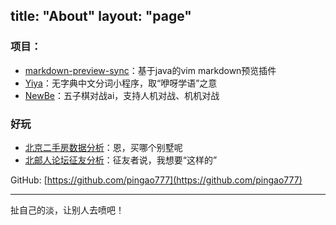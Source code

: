 title: "About"
layout: "page"
---

### 项目：

- [markdown-preview-sync](https://github.com/pingao777/markdown-preview-sync)：基于java的vim markdown预览插件
- [Yiya](https://github.com/pingao777/Yiya)：无字典中文分词小程序，取“咿呀学语”之意
- [NewBe](https://github.com/pingao777/NewBe)：五子棋对战ai，支持人机对战、机机对战

### 好玩

- [北京二手房数据分析](https://pingao777.github.io/2017/11/16/%E5%BD%93Python%E5%92%8CR%E9%81%87%E4%B8%8A%E5%8C%97%E4%BA%AC%E4%BA%8C%E6%89%8B%E6%88%BF%EF%BC%88%E4%B8%8A%EF%BC%89/)：恩，买哪个别墅呢
- [北邮人论坛征友分析](https://pingao777.github.io/2017/11/16/%E4%BB%96%E4%BB%AC%E5%BE%81%E5%8F%8B%EF%BC%88%E5%A9%9A%EF%BC%89%E6%97%B6%EF%BC%8C%E4%BB%96%E4%BB%AC%E5%BE%81%E4%BB%80%E4%B9%88%EF%BC%9F/)：征友者说，我想要“这样的”

GitHub: [https://github.com/pingao777](https://github.com/pingao777)

---
扯自己的淡，让别人去喷吧！
